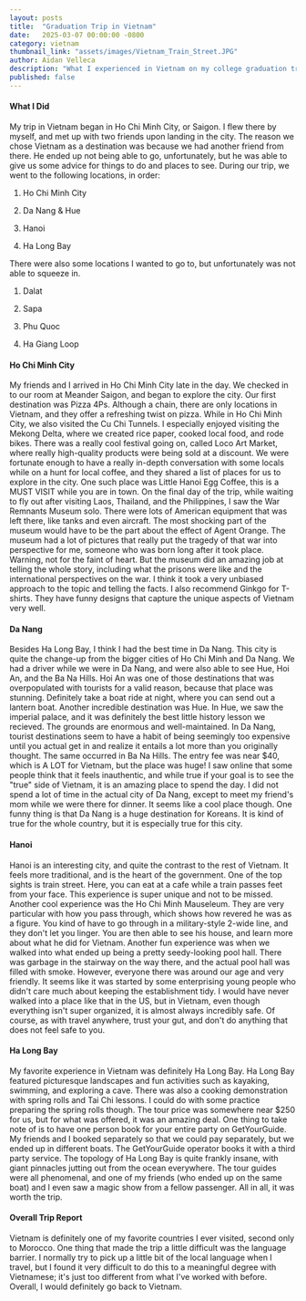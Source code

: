 ```yaml
---
layout: posts
title:  "Graduation Trip in Vietnam"
date:   2025-03-07 00:00:00 -0800
category: vietnam
thumbnail_link: "assets/images/Vietnam_Train_Street.JPG"
author: Aidan Velleca
description: "What I experienced in Vietnam on my college graduation trip to Vietnam, Laos, Thailand, and the Philippines"
published: false
---
```


#### **What I Did**
My trip in Vietnam began in Ho Chi Minh City, or Saigon. I flew there by myself, and met up with two friends upon landing in the city. The reason we chose Vietnam as a destination was because we had another friend from there. He ended up not being able to go, unfortunately, but he was able to give us some advice for things to do and places to see. During our trip, we went to the following locations, in order:


1) Ho Chi Minh City

2) Da Nang & Hue

3) Hanoi

4) Ha Long Bay

There were also some locations I wanted to go to, but unfortunately was not able to squeeze in.

1) Dalat

2) Sapa

3) Phu Quoc

4) Ha Giang Loop

#### **Ho Chi Minh City**

My friends and I arrived in Ho Chi Minh City late in the day. We checked in to our room at Meander Saigon, and began to explore the city. Our first destination was Pizza 4Ps. Although a chain, there are only locations in Vietnam, and they offer a refreshing twist on pizza. While in Ho Chi Minh City, we also visited the Cu Chi Tunnels. I especially enjoyed visiting the Mekong Delta, where we created rice paper, cooked local food, and rode bikes. There was a really cool festival going on, called Loco Art Market, where really high-quality products were being sold at a discount. We were fortunate enough to have a really in-depth conversation with some locals while on a hunt for local coffee, and they shared a list of places for us to explore in the city. One such place was Little Hanoi Egg Coffee, this is a MUST VISIT while you are in town. On the final day of the trip, while waiting to fly out after visiting Laos, Thailand, and the Philippines, I saw the War Remnants Museum solo. There were lots of American equipment that was left there, like tanks and even aircraft. The most shocking part of the museum would have to be the part about the effect of Agent Orange. The museum had a lot of pictures that really put the tragedy of that war into perspective for me, someone who was born long after it took place. Warning, not for the faint of heart. But the museum did an amazing job at telling the whole story, including what the prisons were like and the international perspectives on the war. I think it took a very unbiased approach to the topic and telling the facts. I also recommend Ginkgo for T-shirts. They have funny designs that capture the unique aspects of Vietnam very well.

#### **Da Nang**

Besides Ha Long Bay, I think I had the best time in Da Nang. This city is quite the change-up from the bigger cities of Ho Chi Minh and Da Nang. We had a driver while we were in Da Nang, and were also able to see Hue, Hoi An, and the Ba Na Hills. Hoi An was one of those destinations that was overpopulated with tourists for a valid reason, because that place was stunning. Definitely take a boat ride at night, where you can send out a lantern boat. Another incredible destination was Hue. In Hue, we saw the imperial palace, and it was definitely the best little history lesson we recieved. The grounds are enormous and well-maintained. In Da Nang, tourist destinations seem to have a habit of being seemingly too expensive until you actual get in and realize it entails a lot more than you originally thought. The same occurred in Ba Na Hills. The entry fee was near $40, which is A LOT for Vietnam, but the place was huge! I saw online that some people think that it feels inauthentic, and while true if your goal is to see the "true" side of Vietnam, it is an amazing place to spend the day. I did not spend a lot of time in the actual city of Da Nang, except to meet my friend's mom while we were there for dinner. It seems like a cool place though. One funny thing is that Da Nang is a huge destination for Koreans. It is kind of true for the whole country, but it is especially true for this city.

#### **Hanoi**

Hanoi is an interesting city, and quite the contrast to the rest of Vietnam. It feels more traditional, and is the heart of the government. One of the top sights is train street. Here, you can eat at a cafe while a train passes feet from your face. This experience is super unique and not to be missed. Another cool experience was the Ho Chi Minh Mauseleum. They are very particular with how you pass through, which shows how revered he was as a figure. You kind of have to go through in a military-style 2-wide line, and they don't let you linger. You are then able to see his house, and learn more about what he did for Vietnam. Another fun experience was when we walked into what ended up being a pretty seedy-looking pool hall. There was garbage in the stairway on the way there, and the actual pool hall was filled with smoke. However, everyone there was around our age and very friendly. It seems like it was started by some enterprising young people who didn't care much about keeping the establishment tidy. I would have never walked into a place like that in the US, but in Vietnam, even though everything isn't super organized, it is almost always incredibly safe. Of course, as with travel anywhere, trust your gut, and don't do anything that does not feel safe to you.

#### **Ha Long Bay**

My favorite experience in Vietnam was definitely Ha Long Bay. Ha Long Bay featured picturesque landscapes and fun activities such as kayaking, swimming, and exploring a cave. There was also a cooking demonstration with spring rolls and Tai Chi lessons. I could do with some practice preparing the spring rolls though. The tour price was somewhere near $250 for us, but for what was offered, it was an amazing deal. One thing to take note of is to have one person book for your entire party on GetYourGuide. My friends and I booked separately so that we could pay separately, but we ended up in different boats. The GetYourGuide operator books it with a third party service. The topology of Ha Long Bay is quite frankly insane, with giant pinnacles jutting out from the ocean everywhere. The tour guides were all phenomenal, and one of my friends (who ended up on the same boat) and I even saw a magic show from a fellow passenger. All in all, it was worth the trip.

#### **Overall Trip Report**

Vietnam is definitely one of my favorite countries I ever visited, second only to Morocco. One thing that made the trip a little difficult was the language barrier. I normally try to pick up a little bit of the local language when I travel, but I found it very difficult to do this to a meaningful degree with Vietnamese; it's just too different from what I've worked with before. Overall, I would definitely go back to Vietnam.

